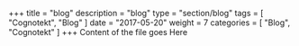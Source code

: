+++
title = "blog"
description = "blog"
type = "section/blog"
tags = [ "Cognotekt", "Blog" ]
date = "2017-05-20"
weight = 7
categories = [
  "Blog",
  "Cognotekt"
]
+++
Content of the file goes Here
